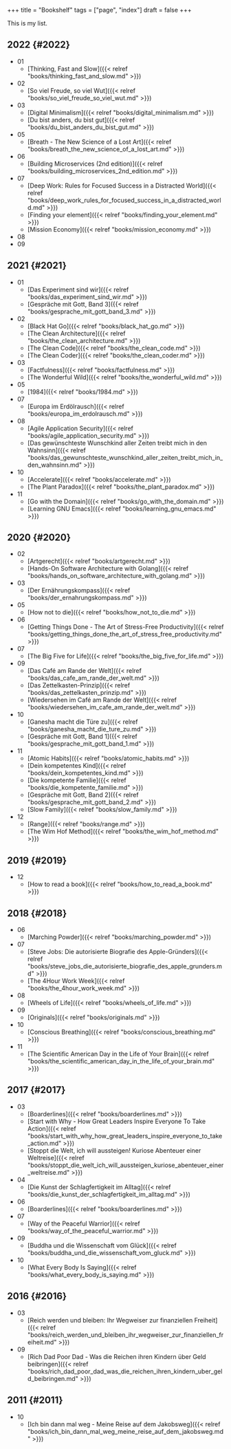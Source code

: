 +++
title = "Bookshelf"
tags = ["page", "index"]
draft = false
+++

This is my list.


## 2022 {#2022}

-   01
    -   [Thinking, Fast and Slow]({{< relref "books/thinking_fast_and_slow.md" >}})
-   02
    -   [So viel Freude, so viel Wut]({{< relref "books/so_viel_freude_so_viel_wut.md" >}})
-   03
    -   [Digital Minimalism]({{< relref "books/digital_minimalism.md" >}})
    -   [Du bist anders, du bist gut]({{< relref "books/du_bist_anders_du_bist_gut.md" >}})
-   05
    -   [Breath - The New Science of a Lost Art]({{< relref "books/breath_the_new_science_of_a_lost_art.md" >}})
-   06
    -   [Building Microservices (2nd edition)]({{< relref "books/building_microservices_2nd_edition.md" >}})
-   07
    -   [Deep Work: Rules for Focused Success in a Distracted World]({{< relref "books/deep_work_rules_for_focused_success_in_a_distracted_world.md" >}})
    -   [Finding your element]({{< relref "books/finding_your_element.md" >}})
    -   [Mission Economy]({{< relref "books/mission_economy.md" >}})
-   08
-   09


## 2021 {#2021}

-   01
    -   [Das Experiment sind wir]({{< relref "books/das_experiment_sind_wir.md" >}})
    -   [Gespräche mit Gott, Band 3]({{< relref "books/gesprache_mit_gott_band_3.md" >}})
-   02
    -   [Black Hat Go]({{< relref "books/black_hat_go.md" >}})
    -   [The Clean Architecture]({{< relref "books/the_clean_architecture.md" >}})
    -   [The Clean Code]({{< relref "books/the_clean_code.md" >}})
    -   [The Clean Coder]({{< relref "books/the_clean_coder.md" >}})
-   03
    -   [Factfulness]({{< relref "books/factfulness.md" >}})
    -   [The Wonderful Wild]({{< relref "books/the_wonderful_wild.md" >}})
-   05
    -   [1984]({{< relref "books/1984.md" >}})
-   07
    -   [Europa im Erdölrausch]({{< relref "books/europa_im_erdolrausch.md" >}})
-   08
    -   [Agile Application Security]({{< relref "books/agile_application_security.md" >}})
    -   [Das gewünschteste Wunschkind aller Zeiten treibt mich in den Wahnsinn]({{< relref "books/das_gewunschteste_wunschkind_aller_zeiten_treibt_mich_in_den_wahnsinn.md" >}})
-   10
    -   [Accelerate]({{< relref "books/accelerate.md" >}})
    -   [The Plant Paradox]({{< relref "books/the_plant_paradox.md" >}})
-   11
    -   [Go with the Domain]({{< relref "books/go_with_the_domain.md" >}})
    -   [Learning GNU Emacs]({{< relref "books/learning_gnu_emacs.md" >}})


## 2020 {#2020}

-   02
    -   [Artgerecht]({{< relref "books/artgerecht.md" >}})
    -   [Hands-On Software Architecture with Golang]({{< relref "books/hands_on_software_architecture_with_golang.md" >}})
-   03
    -   [Der Ernährungskompass]({{< relref "books/der_ernahrungskompass.md" >}})
-   05
    -   [How not to die]({{< relref "books/how_not_to_die.md" >}})
-   06
    -   [Getting Things Done - The Art of Stress-Free Productivity]({{< relref "books/getting_things_done_the_art_of_stress_free_productivity.md" >}})
-   07
    -   [The Big Five for Life]({{< relref "books/the_big_five_for_life.md" >}})
-   09
    -   [Das Café am Rande der Welt]({{< relref "books/das_cafe_am_rande_der_welt.md" >}})
    -   [Das Zettelkasten-Prinzip]({{< relref "books/das_zettelkasten_prinzip.md" >}})
    -   [Wiedersehen im Café am Rande der Welt]({{< relref "books/wiedersehen_im_cafe_am_rande_der_welt.md" >}})
-   10
    -   [Ganesha macht die Türe zu]({{< relref "books/ganesha_macht_die_ture_zu.md" >}})
    -   [Gespräche mit Gott, Band 1]({{< relref "books/gesprache_mit_gott_band_1.md" >}})
-   11
    -   [Atomic Habits]({{< relref "books/atomic_habits.md" >}})
    -   [Dein kompetentes Kind]({{< relref "books/dein_kompetentes_kind.md" >}})
    -   [Die kompetente Familie]({{< relref "books/die_kompetente_familie.md" >}})
    -   [Gespräche mit Gott, Band 2]({{< relref "books/gesprache_mit_gott_band_2.md" >}})
    -   [Slow Family]({{< relref "books/slow_family.md" >}})
-   12
    -   [Range]({{< relref "books/range.md" >}})
    -   [The Wim Hof Method]({{< relref "books/the_wim_hof_method.md" >}})


## 2019 {#2019}

-   12
    -   [How to read a book]({{< relref "books/how_to_read_a_book.md" >}})


## 2018 {#2018}

-   06
    -   [Marching Powder]({{< relref "books/marching_powder.md" >}})
-   07
    -   [Steve Jobs: Die autorisierte Biografie des Apple-Gründers]({{< relref "books/steve_jobs_die_autorisierte_biografie_des_apple_grunders.md" >}})
    -   [The 4Hour Work Week]({{< relref "books/the_4hour_work_week.md" >}})
-   08
    -   [Wheels of Life]({{< relref "books/wheels_of_life.md" >}})
-   09
    -   [Originals]({{< relref "books/originals.md" >}})
-   10
    -   [Conscious Breathing]({{< relref "books/conscious_breathing.md" >}})
-   11
    -   [The Scientific American Day in the Life of Your Brain]({{< relref "books/the_scientific_american_day_in_the_life_of_your_brain.md" >}})


## 2017 {#2017}

-   03
    -   [Boarderlines]({{< relref "books/boarderlines.md" >}})
    -   [Start with Why - How Great Leaders Inspire Everyone To Take Action]({{< relref "books/start_with_why_how_great_leaders_inspire_everyone_to_take_action.md" >}})
    -   [Stoppt die Welt, ich will aussteigen! Kuriose Abenteuer einer Weltreise]({{< relref "books/stoppt_die_welt_ich_will_aussteigen_kuriose_abenteuer_einer_weltreise.md" >}})
-   04
    -   [Die Kunst der Schlagfertigkeit im Alltag]({{< relref "books/die_kunst_der_schlagfertigkeit_im_alltag.md" >}})
-   06
    -   [Boarderlines]({{< relref "books/boarderlines.md" >}})
-   07
    -   [Way of the Peaceful Warrior]({{< relref "books/way_of_the_peaceful_warrior.md" >}})
-   09
    -   [Buddha und die Wissenschaft vom Glück]({{< relref "books/buddha_und_die_wissenschaft_vom_gluck.md" >}})
-   10
    -   [What Every Body Is Saying]({{< relref "books/what_every_body_is_saying.md" >}})


## 2016 {#2016}

-   03
    -   [Reich werden und bleiben: Ihr Wegweiser zur finanziellen Freiheit]({{< relref "books/reich_werden_und_bleiben_ihr_wegweiser_zur_finanziellen_freiheit.md" >}})
-   09
    -   [Rich Dad Poor Dad - Was die Reichen ihren Kindern über Geld beibringen]({{< relref "books/rich_dad_poor_dad_was_die_reichen_ihren_kindern_uber_geld_beibringen.md" >}})


## 2011 {#2011}

-   10
    -   [Ich bin dann mal weg - Meine Reise auf dem Jakobsweg]({{< relref "books/ich_bin_dann_mal_weg_meine_reise_auf_dem_jakobsweg.md" >}})
